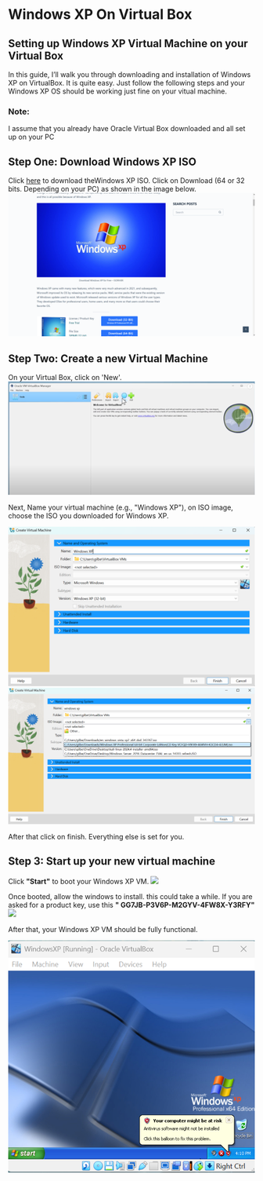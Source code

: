 <h1>Windows XP On Virtual Box</h1>

<h2>Setting up Windows XP Virtual Machine on your Virtual Box</h2>
In this guide, I’ll walk you through downloading and installation of Windows XP on VirtualBox. It is quite easy. Just follow the following steps and your Windows XP OS should be working just fine on your vitual machine.
<h3>Note:</h3>
I assume that you already have Oracle Virtual Box downloaded and all set up on your PC

<h2>Step One: Download Windows XP ISO</h2>
Click <a href="https://isoriver.com/windows-xp-iso-download/">here</a> to download theWindows XP ISO. Click on Download (64 or 32 bits. Depending on your PC) as shown in the image below.
<img src = "Folder/xp download.png">

<h2>Step Two: Create a new Virtual Machine</h2>
On your Virtual Box, click on 'New'.
<img src = "Folder/VM New VM.png">

Next, Name your virtual machine (e.g., "Windows XP"), on ISO image, choose the ISO you downloaded for Windows XP.

<img src = "Folder/xp naming.png">

<img src = "folder/select iso for xp.png">

After that click on finish. Everything else is set for you.

<h2>Step 3:  Start up your new virtual machine</h2>
Click <b>"Start"</b> to boot your Windows XP VM.

<img src = "Folder/start xp">

Once booted, allow the windows to install. this could take a while. If you are asked for a product key, use this  <b> " GG7JB-P3V6P-M2GYV-4FW8X-Y3RFY"</b>
<img src = "Folser/xp install.png">

After that, your Windows XP VM should be fully functional.

<img src = "Folder/xp after install.png">
